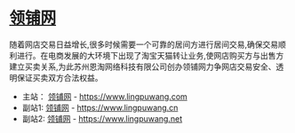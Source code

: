 # [领铺网](https://www.lingpuwang.com)

随着网店交易日益增长,很多时候需要一个可靠的居间方进行居间交易,确保交易顺利进行。在电商发展的大环境下出现了淘宝天猫转让业务,使网店购买方与出售方建立买卖关系,为此苏州恩淘网络科技有限公司创办领铺网力争网店交易安全、透明保证买卖双方合法权益。

- 主站： [领铺网](https://www.lingpuwang.com) - https://www.lingpuwang.com
- 副站1: [领铺网](https://www.lingpuwang.cn) - https://www.lingpuwang.cn
- 副站2: [领铺网](https://www.lingpuwang.net) - https://www.lingpuwang.net
